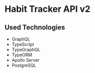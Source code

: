 # Habit Tracker API v2

## Used Technologies

- GraphQL
- TypeScript
- TypeGraphQL
- TypeORM
- Apollo Server
- PostgreSQL